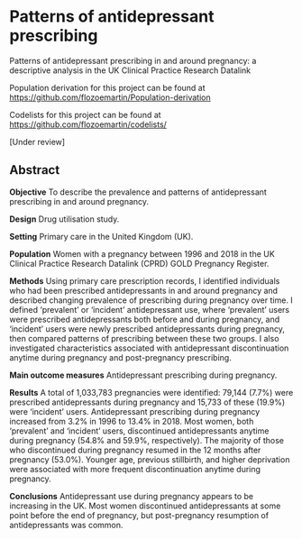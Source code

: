 # Patterns of antidepressant prescribing
Patterns of antidepressant prescribing in and around pregnancy: a descriptive analysis in the UK Clinical Practice Research Datalink

Population derivation for this project can be found at https://github.com/flozoemartin/Population-derivation

Codelists for this project can be found at https://github.com/flozoemartin/codelists/

[Under review]

## Abstract

**Objective** 		To describe the prevalence and patterns of antidepressant prescribing in and around pregnancy.

**Design** 		    Drug utilisation study.

**Setting** 		  Primary care in the United Kingdom (UK).

**Population** 	  Women with a pregnancy between 1996 and 2018 in the UK Clinical Practice Research Datalink (CPRD) GOLD Pregnancy Register.

**Methods** 		  Using primary care prescription records, I identified individuals who had been prescribed antidepressants in and around pregnancy and described changing prevalence of prescribing during pregnancy over time. I defined ‘prevalent’ or ‘incident’ antidepressant use, where ‘prevalent’ users were prescribed antidepressants both before and during pregnancy, and ‘incident’ users were newly prescribed antidepressants during pregnancy, then compared patterns of prescribing between these two groups. I also investigated characteristics associated with antidepressant discontinuation anytime during pregnancy and post-pregnancy prescribing.

**Main outcome measures** 	Antidepressant prescribing during pregnancy.

**Results** 		  A total of 1,033,783 pregnancies were identified: 79,144 (7.7%) were prescribed antidepressants during pregnancy and 15,733 of these (19.9%) were ‘incident’ users. Antidepressant prescribing during pregnancy increased from 3.2% in 1996 to 13.4% in 2018. Most women, both ‘prevalent’ and ‘incident’ users, discontinued antidepressants anytime during pregnancy (54.8% and 59.9%, respectively). The majority of those who discontinued during pregnancy resumed in the 12 months after pregnancy (53.0%). Younger age, previous stillbirth, and higher deprivation were associated with more frequent discontinuation anytime during pregnancy.

**Conclusions** 	Antidepressant use during pregnancy appears to be increasing in the UK. Most women discontinued antidepressants at some point before the end of pregnancy, but post-pregnancy resumption of antidepressants was common.

